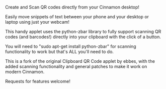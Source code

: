 Create and Scan QR codes directly from your Cinnamon desktop!

Easily move snippets of text between your phone and your desktop or laptop using just your webcam!

This handy applet uses the python-zbar library to fully support scanning QR codes (and barcodes!) directly into your clipboard with the click of a button.

You will need to "sudo apt-get install python-zbar" for scanning functionality to work but that's ALL you'll need to do.

This is a fork of the original Clipboard QR Code applet by ebbes, with the added scanning functionality and general patches to make it work on modern Cinnamon.

Requests for features welcome!
